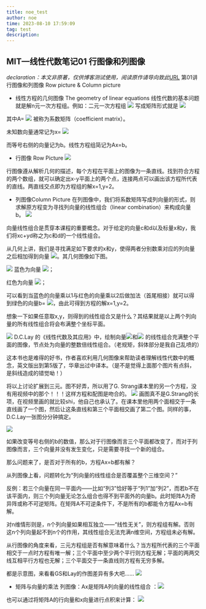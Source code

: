 ```yaml
---
title: noe_test
author: noe
time: 2023-08-10 17:59:09
tag: test
description:
---
```



## MIT—线性代数笔记01 行图像和列图像
*declaration：本文非原著，仅供博客测试使用，阅读原作请导向致此*[URL](https://zhuanlan.zhihu.com/p/45708880)
第01讲 行图像和列图像 Row picture & Column picture
* 线性方程的几何图像 The geometry of linear equations
线性代数的基本问题就是解n元一次方程组。例如：二元一次方程组
![](https://noneofever.github.io/blog_file/blog/assets/images/1.png)
写成矩阵形式就是
![](https://noneofever.github.io/blog_file/blog/assets/images/2.png)

其中A= ![](https://noneofever.github.io/blog_file/blog/assets/images/3.png)
被称为系数矩阵（coefficient matrix）。

未知数向量通常记为x= ![](https://noneofever.github.io/blog_file/blog/assets/images/4.png)

而等号右侧的向量记为b。线性方程组简记为Ax=b。

* 行图像 Row Picture
  ![](https://noneofever.github.io/blog_file/blog/assets/images/5.png)

行图像遵从解析几何的描述，每个方程在平面上的图像为一条直线。找到符合方程的两个数组，就可以确定出x-y平面上的两个点，连接两点可以画出该方程所代表的直线。两直线交点即为方程组的解x=1,y=2。

* 列图像Column Picture
在列图像中，我们将系数矩阵写成列向量的形式，则求解原方程变为寻找列向量的线性组合（linear combination）来构成向量b。
![](https://noneofever.github.io/blog_file/blog/assets/images/6.png)

向量线性组合是贯穿本课程的重要概念。对于给定的向量c和d以及标量x和y，我们将xc+yd称之为c和d的一个线性组合。

从几何上讲，我们是寻找满足如下要求的x和y，使得两者分别数乘对应的列向量之后相加得到向量 
![](https://noneofever.github.io/blog_file/blog/assets/images/7.png)。其几何图像如下图。

![](https://noneofever.github.io/blog_file/blog/assets/images/8.png)
蓝色为向量 
 ![](https://noneofever.github.io/blog_file/blog/assets/images/9.png)；

红色为向量 
 ![](https://noneofever.github.io/blog_file/blog/assets/images/10.png)；

可以看到当蓝色的向量乘以1与红色的向量乘以2后做加法（首尾相接）就可以得到绿色的向量b=
![](https://noneofever.github.io/blog_file/blog/assets/images/11.png)，由此可得到方程的解x=1,y=2。

想象一下如果任意取x,y，则得到的线性组合又是什么？其结果就是以上两个列向量的所有线性组合将会布满整个坐标平面。

![](https://noneofever.github.io/blog_file/blog/assets/images/12.png)
D.C.Lay 的《线性代数及其应用》中，绘制向量![](https://noneofever.github.io/blog_file/blog/assets/images/13.png)和![](https://noneofever.github.io/blog_file/blog/assets/images/14.png)
的线性组合充满整个平面的图像，节点处为向量的整数倍线性组合。（老规矩，斜体部分是我自己乱喷的）

这本书也是难得的好书，作者喜欢利用几何图像来帮助读者理解线性代数中的概念，英文版出到第5版了，华章出过中译本。（是不是觉得上面那个图片有点斜，是斜线造成的错觉呦！）

将以上讨论扩展到三元。图不好弄，所以用了G. Strang课本里的另一个方程，没有用视频中的那个！！！这样方程和配图是吻合的。 
![](https://noneofever.github.io/blog_file/blog/assets/images/15.png)
画图真不是G.Strang的长项，在视频里画的就比较shi，他自己也承认了。在课本里他用两个面相交于一条直线画了一个图，然后让这条直线和第三个平面相交画了第二个图。同样的事，D.C.Lay一张图分分钟搞定。

![](https://noneofever.github.io/blog_file/blog/assets/images/16.png)


如果改变等号右侧的b的数值，那么对于行图像而言三个平面都改变了，而对于列图像而言，三个向量并没有发生变化，只是需要寻找一个新的组合。

那么问题来了，是否对于所有的b，方程Ax=b都有解？

从列图像上看，问题转化为“列向量的线性组合是否覆盖整个三维空间？”

反例：若三个向量在同一平面内——比如“列3”恰好等于“列1”加“列2”，而若b不在该平面内，则三个列向量无论怎么组合也得不到平面外的向量b。此时矩阵A为奇异阵或称不可逆矩阵。在矩阵A不可逆条件下，不是所有的b都能令方程Ax=b有解。

对n维情形则是，n个列向量如果相互独立——“线性无关”，则方程组有解。否则这n个列向量起不到n个的作用，其线性组合无法充满n维空间，方程组未必有解。

从行图像的角度来看，三元方程组是否有解意味着什么？当方程所代表的三个平面相交于一点时方程有唯一解；三个平面中至少两个平行则方程无解；平面的两两交线互相平行方程也无解；三个平面交于一条直线则方程有无穷多解。

都是示意图，来看看GS和Lay的作图差异有多大吧……
![](https://noneofever.github.io/blog_file/blog/assets/images/17.png)
* 矩阵与向量的乘法
列图像：Ax是矩阵A列向量的线性组合 ：![](https://noneofever.github.io/blog_file/blog/assets/images/18.png) 

也可以通过将矩阵A的行向量和x向量进行点积来计算：
![](https://noneofever.github.io/blog_file/blog/assets/images/19.png)

